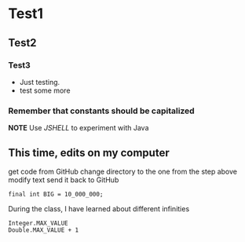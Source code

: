 # Test1
## Test2
### Test3
* Just testing.
* test some more

### Remember that constants should be capitalized 

**NOTE**
Use *JSHELL* to experiment with Java

## This time, edits on my computer

 get code from GitHub
 change directory to the one from the step above
 modify text
 send it back to GitHub

```
final int BIG = 10_000_000;
```   
During the class, I have learned about different infinities

```
Integer.MAX_VALUE
Double.MAX_VALUE + 1 
```

